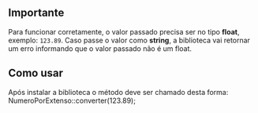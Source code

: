 ## Importante

Para funcionar corretamente, o valor passado precisa ser no tipo **float**, exemplo: `123.89`. 
Caso passe o valor como **string**, a biblioteca vai retornar um erro informando que o valor passado não é um float.

## Como usar 
Após instalar a biblioteca o método deve ser chamado desta forma:
NumeroPorExtenso::converter(123.89);
